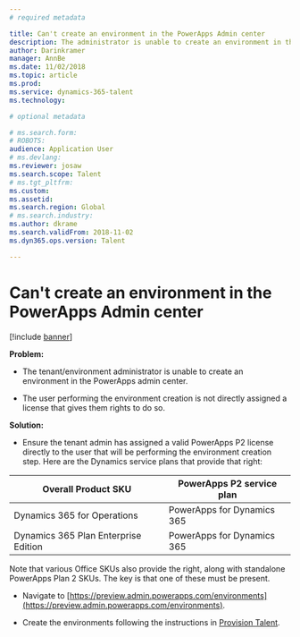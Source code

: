 ```yaml
---
# required metadata

title: Can't create an environment in the PowerApps Admin center
description: The administrator is unable to create an environment in the PowerApps admin center.
author: Darinkramer
manager: AnnBe
ms.date: 11/02/2018
ms.topic: article
ms.prod: 
ms.service: dynamics-365-talent
ms.technology: 

# optional metadata

# ms.search.form: 
# ROBOTS: 
audience: Application User
# ms.devlang: 
ms.reviewer: josaw
ms.search.scope: Talent
# ms.tgt_pltfrm: 
ms.custom: 
ms.assetid: 
ms.search.region: Global
# ms.search.industry: 
ms.author: dkrame
ms.search.validFrom: 2018-11-02
ms.dyn365.ops.version: Talent

---
```


# Can't create an environment in the PowerApps Admin center

[!include [banner](includes/banner.md)]

**Problem:** 

-   The tenant/environment administrator is unable to create an environment in the
    PowerApps admin center.

-   The user performing the environment creation is not directly assigned a
    license that gives them rights to do so.

**Solution:** 

-   Ensure the tenant admin has assigned a valid PowerApps P2 license directly
    to the user that will be performing the environment creation step. Here are
    the Dynamics service plans that provide that right:

| **Overall Product SKU**              | **PowerApps P2 service plan** |
|--------------------------------------|-------------------------------|
| Dynamics 365 for Operations          | PowerApps for Dynamics 365    |
| Dynamics 365 Plan Enterprise Edition | PowerApps for Dynamics 365    |

Note that various Office SKUs also provide the right, along with standalone PowerApps Plan 2 SKUs. The key is that one of these must be present.

-   Navigate to [https://preview.admin.powerapps.com/environments](https://preview.admin.powerapps.com/environments).

-   Create the environments following the instructions in [Provision Talent](https://docs.microsoft.com/en-us/dynamics365/unified-operations/talent/provisioning-talent).
